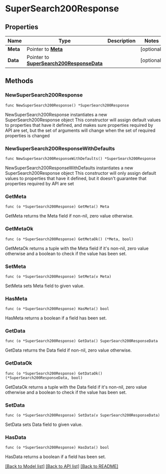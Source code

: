 # SuperSearch200Response

## Properties

Name | Type | Description | Notes
------------ | ------------- | ------------- | -------------
**Meta** | Pointer to [**Meta**](Meta.md) |  | [optional] 
**Data** | Pointer to [**SuperSearch200ResponseData**](SuperSearch200ResponseData.md) |  | [optional] 

## Methods

### NewSuperSearch200Response

`func NewSuperSearch200Response() *SuperSearch200Response`

NewSuperSearch200Response instantiates a new SuperSearch200Response object
This constructor will assign default values to properties that have it defined,
and makes sure properties required by API are set, but the set of arguments
will change when the set of required properties is changed

### NewSuperSearch200ResponseWithDefaults

`func NewSuperSearch200ResponseWithDefaults() *SuperSearch200Response`

NewSuperSearch200ResponseWithDefaults instantiates a new SuperSearch200Response object
This constructor will only assign default values to properties that have it defined,
but it doesn't guarantee that properties required by API are set

### GetMeta

`func (o *SuperSearch200Response) GetMeta() Meta`

GetMeta returns the Meta field if non-nil, zero value otherwise.

### GetMetaOk

`func (o *SuperSearch200Response) GetMetaOk() (*Meta, bool)`

GetMetaOk returns a tuple with the Meta field if it's non-nil, zero value otherwise
and a boolean to check if the value has been set.

### SetMeta

`func (o *SuperSearch200Response) SetMeta(v Meta)`

SetMeta sets Meta field to given value.

### HasMeta

`func (o *SuperSearch200Response) HasMeta() bool`

HasMeta returns a boolean if a field has been set.

### GetData

`func (o *SuperSearch200Response) GetData() SuperSearch200ResponseData`

GetData returns the Data field if non-nil, zero value otherwise.

### GetDataOk

`func (o *SuperSearch200Response) GetDataOk() (*SuperSearch200ResponseData, bool)`

GetDataOk returns a tuple with the Data field if it's non-nil, zero value otherwise
and a boolean to check if the value has been set.

### SetData

`func (o *SuperSearch200Response) SetData(v SuperSearch200ResponseData)`

SetData sets Data field to given value.

### HasData

`func (o *SuperSearch200Response) HasData() bool`

HasData returns a boolean if a field has been set.


[[Back to Model list]](../README.md#documentation-for-models) [[Back to API list]](../README.md#documentation-for-api-endpoints) [[Back to README]](../README.md)


